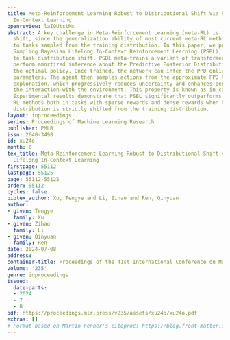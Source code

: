 ```yaml
---
title: Meta-Reinforcement Learning Robust to Distributional Shift Via Performing Lifelong
  In-Context Learning
openreview: laIOUtstMs
abstract: A key challenge in Meta-Reinforcement Learning (meta-RL) is the task distribution
  shift, since the generalization ability of most current meta-RL methods is limited
  to tasks sampled from the training distribution. In this paper, we propose Posterior
  Sampling Bayesian Lifelong In-Context Reinforcement Learning (PSBL), which is robust
  to task distribution shift. PSBL meta-trains a variant of transformer to directly
  perform amortized inference about the Predictive Posterior Distribution (PPD) of
  the optimal policy. Once trained, the network can infer the PPD online with frozen
  parameters. The agent then samples actions from the approximate PPD to perform online
  exploration, which progressively reduces uncertainty and enhances performance in
  the interaction with the environment. This property is known as in-context learning.
  Experimental results demonstrate that PSBL significantly outperforms standard Meta
  RL methods both in tasks with sparse rewards and dense rewards when the test task
  distribution is strictly shifted from the training distribution.
layout: inproceedings
series: Proceedings of Machine Learning Research
publisher: PMLR
issn: 2640-3498
id: xu24o
month: 0
tex_title: Meta-Reinforcement Learning Robust to Distributional Shift Via Performing
  Lifelong In-Context Learning
firstpage: 55112
lastpage: 55125
page: 55112-55125
order: 55112
cycles: false
bibtex_author: Xu, Tengye and Li, Zihao and Ren, Qinyuan
author:
- given: Tengye
  family: Xu
- given: Zihao
  family: Li
- given: Qinyuan
  family: Ren
date: 2024-07-08
address:
container-title: Proceedings of the 41st International Conference on Machine Learning
volume: '235'
genre: inproceedings
issued:
  date-parts:
  - 2024
  - 7
  - 8
pdf: https://proceedings.mlr.press/v235/assets/xu24o/xu24o.pdf
extras: []
# Format based on Martin Fenner's citeproc: https://blog.front-matter.io/posts/citeproc-yaml-for-bibliographies/
---
```

